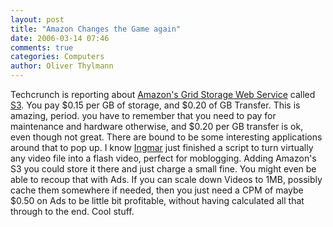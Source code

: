 ```yaml
---
layout: post
title: "Amazon Changes the Game again"
date: 2006-03-14 07:46
comments: true
categories: Computers
author: Oliver Thylmann
---
```







Techcrunch is reporting about [Amazon's Grid Storage Web Service](http://www.techcrunch.com/2006/03/14/amazon-grid-storage-web-service-launches/) called [S3](http://aws.amazon.com/s3). You pay $0.15 per GB of storage, and $0.20 of GB Transfer. This is amazing, period. you have to remember that you need to pay for maintenance and hardware otherwise, and $0.20 per GB transfer is ok, even though not great. There are bound to be some interesting applications around that to pop up. I know [Ingmar](http://bornholz.typepad.com/) just finished a script to turn virtually any video file into a flash video, perfect for moblogging. Adding Amazon's S3 you could store it there and just charge a small fine. You might even be able to recoup that with Ads. If you can scale down Videos to 1MB, possibly cache them somewhere if needed, then you just need a CPM of maybe $0.50 on Ads to be little bit profitable, without having calculated all that through to the end. Cool stuff.







